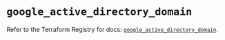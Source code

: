 # `google_active_directory_domain`

Refer to the Terraform Registry for docs: [`google_active_directory_domain`](https://registry.terraform.io/providers/hashicorp/google/5.41.0/docs/resources/active_directory_domain).
